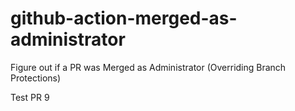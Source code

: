 # github-action-merged-as-administrator
Figure out if a PR was Merged as Administrator (Overriding Branch Protections)

Test PR 9